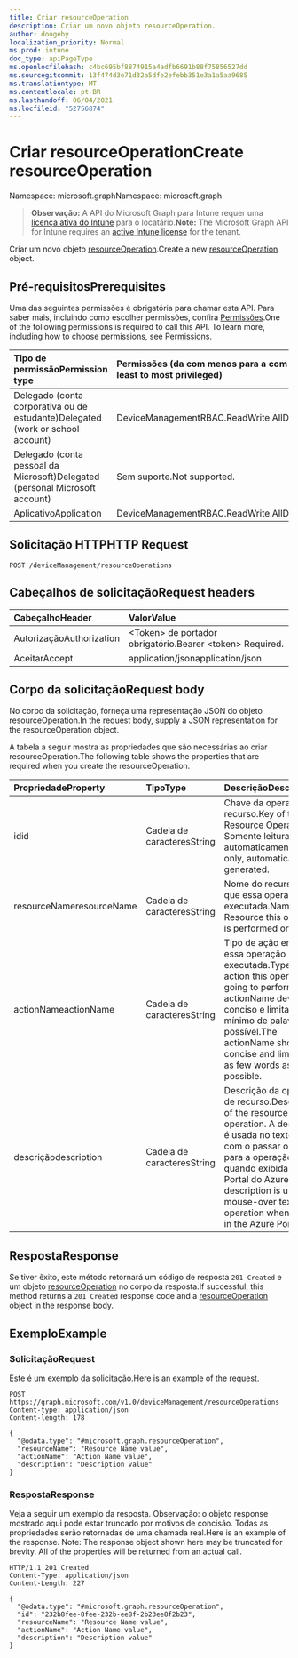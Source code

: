 ```yaml
---
title: Criar resourceOperation
description: Criar um novo objeto resourceOperation.
author: dougeby
localization_priority: Normal
ms.prod: intune
doc_type: apiPageType
ms.openlocfilehash: c4bc695bf8874915a4adfb6691b88f75856527dd
ms.sourcegitcommit: 13f474d3e71d32a5dfe2efebb351e3a1a5aa9685
ms.translationtype: MT
ms.contentlocale: pt-BR
ms.lasthandoff: 06/04/2021
ms.locfileid: "52756874"
---
```

# <a name="create-resourceoperation"></a><span data-ttu-id="dd69b-103">Criar resourceOperation</span><span class="sxs-lookup"><span data-stu-id="dd69b-103">Create resourceOperation</span></span>

<span data-ttu-id="dd69b-104">Namespace: microsoft.graph</span><span class="sxs-lookup"><span data-stu-id="dd69b-104">Namespace: microsoft.graph</span></span>

> <span data-ttu-id="dd69b-105">**Observação:** A API do Microsoft Graph para Intune requer uma [licença ativa do Intune](https://go.microsoft.com/fwlink/?linkid=839381) para o locatário.</span><span class="sxs-lookup"><span data-stu-id="dd69b-105">**Note:** The Microsoft Graph API for Intune requires an [active Intune license](https://go.microsoft.com/fwlink/?linkid=839381) for the tenant.</span></span>

<span data-ttu-id="dd69b-106">Criar um novo objeto [resourceOperation](../resources/intune-rbac-resourceoperation.md).</span><span class="sxs-lookup"><span data-stu-id="dd69b-106">Create a new [resourceOperation](../resources/intune-rbac-resourceoperation.md) object.</span></span>

## <a name="prerequisites"></a><span data-ttu-id="dd69b-107">Pré-requisitos</span><span class="sxs-lookup"><span data-stu-id="dd69b-107">Prerequisites</span></span>
<span data-ttu-id="dd69b-p101">Uma das seguintes permissões é obrigatória para chamar esta API. Para saber mais, incluindo como escolher permissões, confira [Permissões](/graph/permissions-reference).</span><span class="sxs-lookup"><span data-stu-id="dd69b-p101">One of the following permissions is required to call this API. To learn more, including how to choose permissions, see [Permissions](/graph/permissions-reference).</span></span>

|<span data-ttu-id="dd69b-110">Tipo de permissão</span><span class="sxs-lookup"><span data-stu-id="dd69b-110">Permission type</span></span>|<span data-ttu-id="dd69b-111">Permissões (da com menos para a com mais privilégios)</span><span class="sxs-lookup"><span data-stu-id="dd69b-111">Permissions (from least to most privileged)</span></span>|
|:---|:---|
|<span data-ttu-id="dd69b-112">Delegado (conta corporativa ou de estudante)</span><span class="sxs-lookup"><span data-stu-id="dd69b-112">Delegated (work or school account)</span></span>|<span data-ttu-id="dd69b-113">DeviceManagementRBAC.ReadWrite.All</span><span class="sxs-lookup"><span data-stu-id="dd69b-113">DeviceManagementRBAC.ReadWrite.All</span></span>|
|<span data-ttu-id="dd69b-114">Delegado (conta pessoal da Microsoft)</span><span class="sxs-lookup"><span data-stu-id="dd69b-114">Delegated (personal Microsoft account)</span></span>|<span data-ttu-id="dd69b-115">Sem suporte.</span><span class="sxs-lookup"><span data-stu-id="dd69b-115">Not supported.</span></span>|
|<span data-ttu-id="dd69b-116">Aplicativo</span><span class="sxs-lookup"><span data-stu-id="dd69b-116">Application</span></span>|<span data-ttu-id="dd69b-117">DeviceManagementRBAC.ReadWrite.All</span><span class="sxs-lookup"><span data-stu-id="dd69b-117">DeviceManagementRBAC.ReadWrite.All</span></span>|

## <a name="http-request"></a><span data-ttu-id="dd69b-118">Solicitação HTTP</span><span class="sxs-lookup"><span data-stu-id="dd69b-118">HTTP Request</span></span>
<!-- {
  "blockType": "ignored"
}
-->
``` http
POST /deviceManagement/resourceOperations
```

## <a name="request-headers"></a><span data-ttu-id="dd69b-119">Cabeçalhos de solicitação</span><span class="sxs-lookup"><span data-stu-id="dd69b-119">Request headers</span></span>
|<span data-ttu-id="dd69b-120">Cabeçalho</span><span class="sxs-lookup"><span data-stu-id="dd69b-120">Header</span></span>|<span data-ttu-id="dd69b-121">Valor</span><span class="sxs-lookup"><span data-stu-id="dd69b-121">Value</span></span>|
|:---|:---|
|<span data-ttu-id="dd69b-122">Autorização</span><span class="sxs-lookup"><span data-stu-id="dd69b-122">Authorization</span></span>|<span data-ttu-id="dd69b-123">&lt;Token&gt; de portador obrigatório.</span><span class="sxs-lookup"><span data-stu-id="dd69b-123">Bearer &lt;token&gt; Required.</span></span>|
|<span data-ttu-id="dd69b-124">Aceitar</span><span class="sxs-lookup"><span data-stu-id="dd69b-124">Accept</span></span>|<span data-ttu-id="dd69b-125">application/json</span><span class="sxs-lookup"><span data-stu-id="dd69b-125">application/json</span></span>|

## <a name="request-body"></a><span data-ttu-id="dd69b-126">Corpo da solicitação</span><span class="sxs-lookup"><span data-stu-id="dd69b-126">Request body</span></span>
<span data-ttu-id="dd69b-127">No corpo da solicitação, forneça uma representação JSON do objeto resourceOperation.</span><span class="sxs-lookup"><span data-stu-id="dd69b-127">In the request body, supply a JSON representation for the resourceOperation object.</span></span>

<span data-ttu-id="dd69b-128">A tabela a seguir mostra as propriedades que são necessárias ao criar resourceOperation.</span><span class="sxs-lookup"><span data-stu-id="dd69b-128">The following table shows the properties that are required when you create the resourceOperation.</span></span>

|<span data-ttu-id="dd69b-129">Propriedade</span><span class="sxs-lookup"><span data-stu-id="dd69b-129">Property</span></span>|<span data-ttu-id="dd69b-130">Tipo</span><span class="sxs-lookup"><span data-stu-id="dd69b-130">Type</span></span>|<span data-ttu-id="dd69b-131">Descrição</span><span class="sxs-lookup"><span data-stu-id="dd69b-131">Description</span></span>|
|:---|:---|:---|
|<span data-ttu-id="dd69b-132">id</span><span class="sxs-lookup"><span data-stu-id="dd69b-132">id</span></span>|<span data-ttu-id="dd69b-133">Cadeia de caracteres</span><span class="sxs-lookup"><span data-stu-id="dd69b-133">String</span></span>|<span data-ttu-id="dd69b-134">Chave da operação de recurso.</span><span class="sxs-lookup"><span data-stu-id="dd69b-134">Key of the Resource Operation.</span></span> <span data-ttu-id="dd69b-135">Somente leitura, gerada automaticamente.</span><span class="sxs-lookup"><span data-stu-id="dd69b-135">Read-only, automatically generated.</span></span>|
|<span data-ttu-id="dd69b-136">resourceName</span><span class="sxs-lookup"><span data-stu-id="dd69b-136">resourceName</span></span>|<span data-ttu-id="dd69b-137">Cadeia de caracteres</span><span class="sxs-lookup"><span data-stu-id="dd69b-137">String</span></span>|<span data-ttu-id="dd69b-138">Nome do recurso em que essa operação é executada.</span><span class="sxs-lookup"><span data-stu-id="dd69b-138">Name of the Resource this operation is performed on.</span></span>|
|<span data-ttu-id="dd69b-139">actionName</span><span class="sxs-lookup"><span data-stu-id="dd69b-139">actionName</span></span>|<span data-ttu-id="dd69b-140">Cadeia de caracteres</span><span class="sxs-lookup"><span data-stu-id="dd69b-140">String</span></span>|<span data-ttu-id="dd69b-141">Tipo de ação em que essa operação será executada.</span><span class="sxs-lookup"><span data-stu-id="dd69b-141">Type of action this operation is going to perform.</span></span> <span data-ttu-id="dd69b-142">O actionName deve ser conciso e limitado ao mínimo de palavras possível.</span><span class="sxs-lookup"><span data-stu-id="dd69b-142">The actionName should be concise and limited to as few words as possible.</span></span>|
|<span data-ttu-id="dd69b-143">descrição</span><span class="sxs-lookup"><span data-stu-id="dd69b-143">description</span></span>|<span data-ttu-id="dd69b-144">Cadeia de caracteres</span><span class="sxs-lookup"><span data-stu-id="dd69b-144">String</span></span>|<span data-ttu-id="dd69b-145">Descrição da operação de recurso.</span><span class="sxs-lookup"><span data-stu-id="dd69b-145">Description of the resource operation.</span></span> <span data-ttu-id="dd69b-146">A descrição é usada no texto exibido com o passar o mouse para a operação quando exibida no Portal do Azure.</span><span class="sxs-lookup"><span data-stu-id="dd69b-146">The description is used in mouse-over text for the operation when shown in the Azure Portal.</span></span>|



## <a name="response"></a><span data-ttu-id="dd69b-147">Resposta</span><span class="sxs-lookup"><span data-stu-id="dd69b-147">Response</span></span>
<span data-ttu-id="dd69b-148">Se tiver êxito, este método retornará um código de resposta `201 Created` e um objeto [resourceOperation](../resources/intune-rbac-resourceoperation.md) no corpo da resposta.</span><span class="sxs-lookup"><span data-stu-id="dd69b-148">If successful, this method returns a `201 Created` response code and a [resourceOperation](../resources/intune-rbac-resourceoperation.md) object in the response body.</span></span>

## <a name="example"></a><span data-ttu-id="dd69b-149">Exemplo</span><span class="sxs-lookup"><span data-stu-id="dd69b-149">Example</span></span>

### <a name="request"></a><span data-ttu-id="dd69b-150">Solicitação</span><span class="sxs-lookup"><span data-stu-id="dd69b-150">Request</span></span>
<span data-ttu-id="dd69b-151">Este é um exemplo da solicitação.</span><span class="sxs-lookup"><span data-stu-id="dd69b-151">Here is an example of the request.</span></span>
``` http
POST https://graph.microsoft.com/v1.0/deviceManagement/resourceOperations
Content-type: application/json
Content-length: 178

{
  "@odata.type": "#microsoft.graph.resourceOperation",
  "resourceName": "Resource Name value",
  "actionName": "Action Name value",
  "description": "Description value"
}
```

### <a name="response"></a><span data-ttu-id="dd69b-152">Resposta</span><span class="sxs-lookup"><span data-stu-id="dd69b-152">Response</span></span>
<span data-ttu-id="dd69b-p105">Veja a seguir um exemplo da resposta. Observação: o objeto response mostrado aqui pode estar truncado por motivos de concisão. Todas as propriedades serão retornadas de uma chamada real.</span><span class="sxs-lookup"><span data-stu-id="dd69b-p105">Here is an example of the response. Note: The response object shown here may be truncated for brevity. All of the properties will be returned from an actual call.</span></span>
``` http
HTTP/1.1 201 Created
Content-Type: application/json
Content-Length: 227

{
  "@odata.type": "#microsoft.graph.resourceOperation",
  "id": "232b8fee-8fee-232b-ee8f-2b23ee8f2b23",
  "resourceName": "Resource Name value",
  "actionName": "Action Name value",
  "description": "Description value"
}
```




